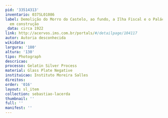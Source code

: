 ```yaml
---
pid: '33514313'
inventario: 037SL01086
label: Demolição do Morro do Castelo, ao fundo, a Ilha Fiscal e o Palácio Tiradentes
  em construção
_data: circa 1922
link: http://acervos.ims.com.br/portals/#/detailpage/104117
autor: Autoria desconhecida
wikidata: 
largura: '180'
altura: '130'
tipo: Photograph
descricao: 
processo: Gelatin Silver Process
material: Glass Plate Negative
instituicao: Instituto Moreira Salles
direitos: 
order: '016'
layout: sl_item
collection: sebastiao-lacerda
thumbnail: ''
full: ''
manifest: ''
---
```

